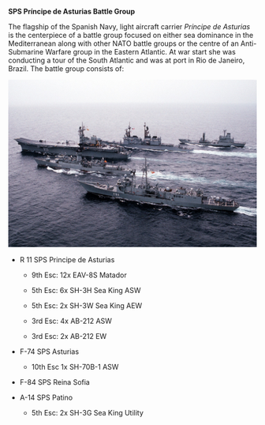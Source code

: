 **SPS Príncipe de Asturias Battle Group**

The flagship of the Spanish Navy, light aircraft carrier *Príncipe de
Asturias* is the centerpiece of a battle group focused on either sea
dominance in the Mediterranean along with other NATO battle groups or
the centre of an Anti-Submarine Warfare group in the Eastern Atlantic.
At war start she was conducting a tour of the South Atlantic and was at
port in Rio de Janeiro, Brazil. The battle group consists of:

![](/assets/images/nato/es/navy/sps/image1.jpeg)

  - R 11 SPS Principe de Asturias
    
      - 9th Esc: 12x EAV-8S Matador
    
      - 5th Esc: 6x SH-3H Sea King ASW
    
      - 5th Esc: 2x SH-3W Sea King AEW
    
      - 3rd Esc: 4x AB-212 ASW
    
      - 3rd Esc: 2x AB-212 EW

  - F-74 SPS Asturias
    
      - 10th Esc 1x SH-70B-1 ASW

  - F-84 SPS Reina Sofia

  - A-14 SPS Patino
    
      - 5th Esc: 2x SH-3G Sea King Utility
